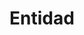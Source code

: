 ---
title: Entidad
form_url: https://dgoovofaxuqmavs.form.io/pagaentidades
form_type: entities
form_slug: Entidades
---